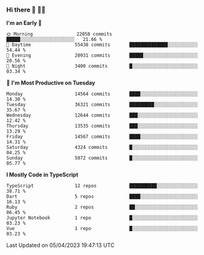 ### Hi there 👋 🧑‍💻



<!--START_SECTION:waka-->
**I'm an Early 🐤** 

```text
🌞 Morning                22058 commits       █████░░░░░░░░░░░░░░░░░░░░   21.66 % 
🌆 Daytime                55438 commits       ██████████████░░░░░░░░░░░   54.44 % 
🌃 Evening                20931 commits       █████░░░░░░░░░░░░░░░░░░░░   20.56 % 
🌙 Night                  3400 commits        █░░░░░░░░░░░░░░░░░░░░░░░░   03.34 % 
```
📅 **I'm Most Productive on Tuesday** 

```text
Monday                   14564 commits       ████░░░░░░░░░░░░░░░░░░░░░   14.30 % 
Tuesday                  36321 commits       █████████░░░░░░░░░░░░░░░░   35.67 % 
Wednesday                12644 commits       ███░░░░░░░░░░░░░░░░░░░░░░   12.42 % 
Thursday                 13535 commits       ███░░░░░░░░░░░░░░░░░░░░░░   13.29 % 
Friday                   14567 commits       ████░░░░░░░░░░░░░░░░░░░░░   14.31 % 
Saturday                 4324 commits        █░░░░░░░░░░░░░░░░░░░░░░░░   04.25 % 
Sunday                   5872 commits        █░░░░░░░░░░░░░░░░░░░░░░░░   05.77 % 
```


**I Mostly Code in TypeScript** 

```text
TypeScript               12 repos            ██████████░░░░░░░░░░░░░░░   38.71 % 
Dart                     5 repos             ████░░░░░░░░░░░░░░░░░░░░░   16.13 % 
Ruby                     2 repos             ██░░░░░░░░░░░░░░░░░░░░░░░   06.45 % 
Jupyter Notebook         1 repo              █░░░░░░░░░░░░░░░░░░░░░░░░   03.23 % 
Vue                      1 repo              █░░░░░░░░░░░░░░░░░░░░░░░░   03.23 % 
```




 Last Updated on 05/04/2023 19:47:13 UTC
<!--END_SECTION:waka-->


